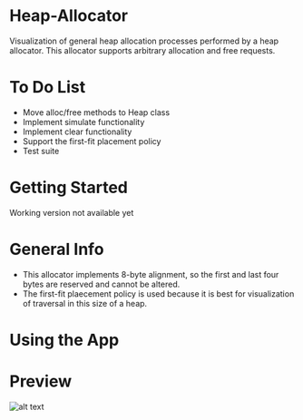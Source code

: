 # Heap-Allocator
Visualization of general heap allocation processes performed by a heap allocator. This allocator supports arbitrary allocation and free requests. 

# To Do List
- Move alloc/free methods to Heap class
- Implement simulate functionality
- Implement clear functionality
- Support the first-fit placement policy
- Test suite

# Getting Started
Working version not available yet

# General Info
- This allocator implements 8-byte alignment, so the first and last four bytes are reserved and cannot be altered.
- The first-fit plaecement policy is used because it is best for visualization of traversal in this size of a heap.

# Using the App

# Preview
![alt text](https://i.gyazo.com/91bf26a535459b7e022be466b16b7840.png)
